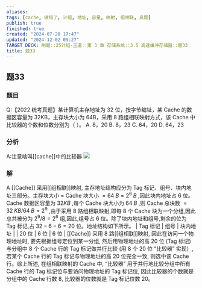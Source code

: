 ```yaml
---
aliases: 
tags: [cache, 做错了, 计组, 地址, 容量, 映射, 组相联, 真题]
publish: true
finished: true
created: "2024-07-20 17:47"
updated: "2024-12-02 09:27"
TARGET DECK: 刷题::25计组-王道::第 3 章 存储系统::3.5 高速缓冲存储器::题33
title: 题33
---
```

## 题33
### 题目
Q:【2022 统考真题】某计算机主存地址为 32 位，按字节编址，某 Cache 的数据区容量为 32KB，主存块大小为 64B，采用 8 路组相联映射方式，该 Cache 中比较器的个数和位数分别为（ ）。
A. 8，20
B. 8，23
C. 64，20
D. 64，23
### 分析
A:注意啥叫[[cache]]中的比较器
![](https://img.hwenyi.live/202408111930483.webp)
### 解
A
[[Cache]] 采用[[组相联]]映射, 主存地址结构应分为 Tag 标记、组号、块内地址三部分。主存块大小 = Cache 块大小 $= {64}\;B = {2}^{6}\;B$ ,因此块内地址占 6 位。Cache 数据区容量为 ${32}{KB}$ ,每个 Cache 块大小为 ${64}\;B$ ,则 Cache 总块数 $= {32}\;{KB}/{64}\;B = {2}^{9}$ ,由于采用 8 路组相联映射,即每 8 个 Cache 块为一个分组,因此总共被分为 ${2}^{9}/8 = {2}^{6}$ 组,因此,组号占 6 位。除了块内地址和组号,剩余的位为 Tag 标记,占 ${32} - 6 - 6 = {20}$ 位。地址结构如下所示。
| Tag 标记 | 组号 | 块内地址 |
| 20 位 | 6 位 | 6 位 |
[[Cache]] 采用 8 路[[组相联]]映射, 因此在访问一个物理地址时, 要先根据组号定位到某一分组, 然后用物理地址的高 20 位 (Tag 标记) 与分组中 8 个 Cache 行的 Tag 标记做并行比较 (用 8 个 20 位 “比较器” 实现）, 若某个 Cache 行的 Tag 标记与物理地址的高 20 位完全一致, 则选中该 Cache 行。综上所述, 在组相联映射的 Cache 中, “比较器” 用于并行地比较分组中所有 Cache 行的 Tag 标记位与要访问物理地址的 Tag 标记位, 因此比较器的个数就是分组中的 Cache 行数 8, 比较器的位数就是 Tag 标记位数 20。

